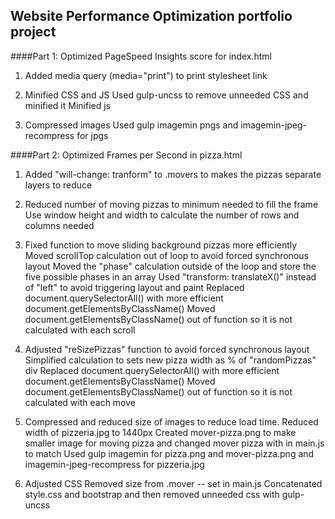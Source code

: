 ## Website Performance Optimization portfolio project


####Part 1: Optimized PageSpeed Insights score for index.html
1) Added media query (media="print") to print stylesheet link

2) Minified CSS and JS
   Used gulp-uncss to remove unneeded CSS and minified it
   Minified js

3) Compressed images
   Used gulp imagemin pngs and imagemin-jpeg-recompress for jpgs


####Part 2: Optimized Frames per Second in pizza.html
1) Added "will-change: tranform" to .movers to makes the pizzas separate layers to reduce

2) Reduced number of moving pizzas to minimum needed to fill the frame
   Use window height and width to calculate the number of rows and columns needed

3) Fixed function to move sliding background pizzas more efficiently
   Moved scrollTop calculation out of loop to avoid forced synchronous layout
   Moved the "phase" calculation outside of the loop and store the five possible phases in an array
   Used "transform: translateX()" instead of "left" to avoid triggering layout and paint
   Replaced document.querySelectorAll() with more efficient document.getElementsByClassName()
   Moved document.getElementsByClassName() out of function so it is not calculated with each scroll

4) Adjusted "reSizePizzas" function to avoid forced synchronous layout
   Simplified calculation to sets new pizza width as % of "randomPizzas" div
   Replaced document.querySelectorAll() with more efficient document.getElementsByClassName()
   Moved document.getElementsByClassName() out of function so it is not calculated with each move

5) Compressed and reduced size of images to reduce load time.
   Reduced width of pizzeria.jpg to 1440px
   Created mover-pizza.png to make smaller image for moving pizza and changed mover pizza with in main.js to match
   Used gulp imagemin for pizza.png and mover-pizza.png and imagemin-jpeg-recompress for pizzeria.jpg

6) Adjusted CSS
   Removed size from .mover -- set in main.js
   Concatenated style.css and bootstrap and then removed unneeded css with gulp-uncss

